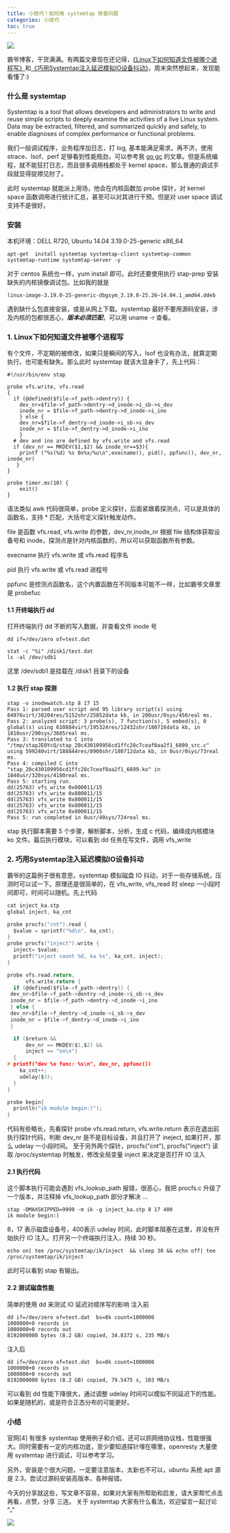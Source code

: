 ```yaml
---
title: 小技巧！如何用 systemtap 排查问题
categories: 小技巧
toc: true
---
```


![](https://gitee.com/dongzerun/images/raw/master/img/systemtap.png)

霸爷博客，干货满满。有两篇文章现在还记得，[《Linux下如何知道文件被哪个进程写》](http://blog.yufeng.info/archives/2581#more-2581, "Linux下如何知道文件被哪个进程写")和[《巧用Systemtap注入延迟模拟IO设备抖动》](http://blog.yufeng.info/archives/2935, "巧用Systemtap注入延迟模拟IO设备抖动")，周末突然想起来，发现能看懂了:)

### 什么是 systemtap
Systemtap is a tool that allows developers and administrators to write and reuse simple scripts to deeply examine the activities of a live Linux system. Data may be extracted, filtered, and summarized quickly and safely, to enable diagnoses of complex performance or functional problems.

我们一般调试程序，业务程序加日志，打 log, 基本能满足需求。再不济，使用 strace、lsof、perf 足够看到性能瓶劲，可以参考我 [go gc](https://www.jianshu.com/p/0791c35d3609, "go gc") 的文章。但是系统编程，就不能狂打日志，而且很多调用栈都处于 kernel space，那么普通的调试手段就显得捉襟见肘了。

此时 systemtap 就能派上用场，他会在内核函数加 probe 探针，对 kernel space 函数调用进行统计汇总，甚至可以对其进行干预。但是对 user space 调试支持不是很好。
### 安装
本机环境：DELL R720, Ubuntu 14.04 3.19.0-25-generic x86_64 
```
apt-get  install systemtap systemtap-client systemtap-common systemtap-runtime systemtap-server -y
```
对于 centos 系统也一样，yum install 即可。此时还要使用执行 stap-prep 安装缺失的内核镜像调试包。比如我的就是 
```
linux-image-3.19.0-25-generic-dbgsym_3.19.0-25.26~14.04.1_amd64.ddeb
```
遇到缺什么包直接安装，或是从网上下载。systemtap 最好不要用源码安装，涉及内核的包都很恶心，***版本必须匹配***，可以用 uname -r 查看。

### 1. Linux下如何知道文件被哪个进程写
有个文件，不定期的被修改，如果只是瞬间的写入，lsof 也没有办法，就算定期执行，也可能有缺失。那么此时 systemtap 就该大显身手了，先上代码：
```
#!/usr/bin/env stap

probe vfs.write, vfs.read
{
  if (@defined($file->f_path->dentry)) {
	dev_nr=$file->f_path->dentry->d_inode->i_sb->s_dev
	inode_nr = $file->f_path->dentry->d_inode->i_ino
	} else {
	dev_nr=$file->f_dentry->d_inode->i_sb->s_dev
	inode_nr = $file->f_dentry->d_inode->i_ino
	}
  # dev and ino are defined by vfs.write and vfs.read
  if (dev_nr == MKDEV($1,$2) && inode_nr==$3){
    printf ("%s(%d) %s 0x%x/%u\n",execname(), pid(), ppfunc(), dev_nr, inode_nr)
   }
}

probe timer.ms(10) {
	exit()
}
```
语法类似 awk 代码很简单，probe 定义探针，后面紧跟着探测点，可以是具体的函数名，支持 * 匹配，大括号定义探针触发动作。

file 是函数 vfs.read, vfs.write 的参数，dev_nr,inode_nr 根据 file 结构体获取设备号和 inode，探测点是针对内核函数的，所以可以获取函数所有参数。

execname 执行 vfs.write 或 vfs.read 程序名

pid 执行 vfs.write 或 vfs.read 进程号

ppfunc 是控测点函数名，这个内置函数在不同版本可能不一样，比如霸爷文章里是 probefuc

#### 1.1 开终端执行 dd
打开终端执行 dd 不断的写入数据，并查看文件 inode 号
```
dd if=/dev/zero of=test.dat
```
```
stat -c "%i" /disk1/test.dat
ls -al /dev/sdb1
```
这里 /dev/sdb1 是挂载在 /disk1 目录下的设备

#### 1.2 执行 stap 探测
```
stap -v inodewatch.stp 8 17 15
Pass 1: parsed user script and 95 library script(s) using 84976virt/30204res/5152shr/25852data kb, in 200usr/0sys/456real ms.
Pass 2: analyzed script: 3 probe(s), 7 function(s), 5 embed(s), 0 global(s) using 610884virt/195324res/12432shr/180716data kb, in 1810usr/290sys/3605real ms.
Pass 3: translated to C into "/tmp/stapJEOYcQ/stap_20c430109956cd1ffc28c7ceaf0aa2f1_6899_src.c" using 599240virt/188844res/8908shr/180712data kb, in 0usr/0sys/73real ms.
Pass 4: compiled C into "stap_20c430109956cd1ffc28c7ceaf0aa2f1_6899.ko" in 1840usr/320sys/4180real ms.
Pass 5: starting run.
dd(25763) vfs_write 0x800011/15
dd(25763) vfs_write 0x800011/15
dd(25763) vfs_write 0x800011/15
dd(25763) vfs_write 0x800011/15
dd(25763) vfs_write 0x800011/15
Pass 5: run completed in 0usr/40sys/724real ms.
```
stap 执行脚本需要 5 个步骤，解析脚本，分析，生成 c 代码，编绎成内核模块 ko 文件。最后执行模块，可以看到 dd 任务在写文件，调用 vfs_write

### 2. 巧用Systemtap注入延迟模拟IO设备抖动

霸爷的这篇例子很有意思，systemtap 模拟磁盘 IO 抖动，对于一些存储系统，压测时可以试一下。原理还是很简单的，在 vfs_write, vfs_read 时 sleep 一小段时间即可，时间可以随机。先上代码
```c
cat inject_ka.stp
global inject, ka_cnt

probe procfs("cnt").read {
  $value = sprintf("%d\n", ka_cnt);
}
probe procfs("inject").write {
  inject= $value;
  printf("inject count %d, ka %s", ka_cnt, inject);
}

probe vfs.read.return,
      vfs.write.return {
  if (@defined($file->f_path->dentry)) {
 dev_nr=$file->f_path->dentry->d_inode->i_sb->s_dev
 inode_nr = $file->f_path->dentry->d_inode->i_ino
 } else {
 dev_nr=$file->f_dentry->d_inode->i_sb->s_dev
 inode_nr = $file->f_dentry->d_inode->i_ino
 }

  if ($return &&
      dev_nr == MKDEV($1,$2) &&
      inject == "on\n")
  {
# printf("dev %x func: %s\n", dev_nr, ppfunc())
    ka_cnt++;
    udelay($3);
  }
}

probe begin{
  println("ik module begin:)");
}
```
代码有些略长，先看探针 probe vfs.read.return, vfs.write.return 表示在退出前执行探针代码，判断 dev_nr 是不是目标设备，并且打开了 ineject, 如果打开，那么 udelay 一小段时间。
至于另外两个探针，procfs("cnt"), procfs("inject") 读取 /proc/systemtap 时触发，修改全局变量 inject 来决定是否打开 IO 注入

#### 2.1 执行代码

这个脚本执行可能会遇到 vfs_lookup_path 报错，很恶心，我把 procfs.c 升级了一个版本，并注释掉 vfs_lookup_path 部分才解决 ...
```
stap -DMAXSKIPPED=9999 -m ik -g inject_ka.stp 8 17 400
ik module begin:)
```
8，17 表示磁盘设备号，400表示 udelay 时间，此时脚本阻塞在这里，并没有开始执行 IO 注入。打开另一个终端执行注入，持续 30 秒。
```
echo on| tee /proc/systemtap/ik/inject  && sleep 30 && echo off| tee /proc/systemtap/ik/inject
```
此时可以看到 stap 有输出。
#### 2.2 测试磁盘性能

简单的使用 dd 来测试 IO 延迟对顺序写的影响
注入前
```
dd if=/dev/zero of=test.dat  bs=8k count=1000000
1000000+0 records in
1000000+0 records out
8192000000 bytes (8.2 GB) copied, 34.8372 s, 235 MB/s
```
注入后
```
dd if=/dev/zero of=test.dat  bs=8k count=1000000
1000000+0 records in
1000000+0 records out
8192000000 bytes (8.2 GB) copied, 79.5475 s, 103 MB/s
```
可以看到 dd 性能下降很大，通过调整  udelay 时间可以模拟不同延迟下的性能。如果是随机的，或是符合正态分布的可能更好。
### 小结

官网[4] 有很多 systemtap 使用例子和介绍，还可以抓网络协议栈，性能很强大。同时需要有一定的内核功底，至少要知道探针埋在哪里，openresty 大量使用 systemtap 进行调试，可以参考学习。

另外，安装是个很大问题，一定要注意版本，太新也不可以，ubuntu 系统 apt 源是 2.3，尝试过源码安装高版本，各种报错。

今天的分享就这些，写文章不容易，如果对大家有所帮助和启发，请大家帮忙点击再看，点赞，分享 三连。
关于 systemtap 大家有什么看法，欢迎留言一起讨论 ^_^
  

![](https://gitee.com/dongzerun/images/raw/master/img/dongzerun-weixin-code.png)